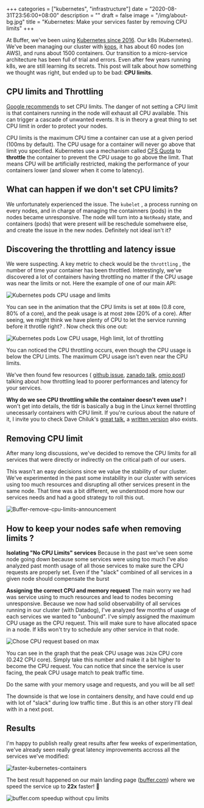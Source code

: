 +++
categories = ["kubernetes", "infrastructure"]
date = "2020-08-31T23:56:00+08:00"
description = ""
draft = false
image = "/img/about-bg.jpg"
title = "Kubernetes: Make your services faster by removing CPU limits"
+++

At Buffer, we've been using [Kubernetes since 2016](https://kubernetes.io/case-studies/buffer/). Our k8s (Kubernetes). We've been managing our cluster with [kops](https://kops.sigs.k8s.io), it has about 60 nodes (on AWS), and runs about 1500 containers. Our transition to a micro-service architecture has been full of trial and errors. Even after few years running k8s, we are still learning its secrets. This post will talk about how something we thought was right, but ended up to be bad: **CPU limits**.

## CPU limits and Throttling
[Google recommends](https://cloud.google.com/blog/products/gcp/kubernetes-best-practices-resource-requests-and-limits) to set CPU limits. The danger of not setting a CPU limit is that containers running in the node will exhaust all CPU available. This can trigger a cascade of unwanted events. It is in theory a great thing to set CPU limit in order to protect your nodes.

CPU limits is the maximum CPU time a container can use at a given period (100ms by default). The CPU usage for a container will never go above that limit you specified. Kubernetes use a mechanism called [CFS Quota](https://en.wikipedia.org/wiki/Completely_Fair_Scheduler) to **throttle** the container to prevent the CPU usage to go above the limit. That means CPU will be artificially restricted, making the performance of your containers lower (and slower when it come to latency).


## What can happen if we don't set CPU limits?
We unfortunately experienced the issue. The `kubelet` , a process running on every nodes, and in charge of managing the containners (pods)  in the nodes became unresponsive. The node will turn into a `NotReady` state, and containers (pods) that were present will be reschedule somehwere else, and create the issue in the new nodes. Definitely not ideal isn't it? 

## Discovering the throttling and latency issue
We were suspecting. A key metric to check would be the `throttling` , the number of time your container has been throttled. Interestingly, we've discovered a lot of containers having throttling no matter if the CPU usage was near the limits or not. 
Here the example of one of our main API:

![Kubernetes pods CPU usage and limits](/img/kubernetes-cpu-limits/cpu-usage-limits.png)

You can see in the animation that the CPU limits is set at `800m` (0.8 core, 80% of a core), and the peak usage is at most `200m` (20% of a core). After seeing, we might think we have plenty of CPU to let the service running before it throtlle right? . Now check this one out: 

![Kubernetes pods Low CPU usage, High limit, lot of throttling](/img/kubernetes-cpu-limits/cpu-throttling-low-usage.gif)

You can noticed the CPU throttling occurs, even though the CPU usage is below the CPU Limts. The maximum CPU usage isn't even near the CPU limits. 

We've then found few resources ( [github issue](https://github.com/kubernetes/kubernetes/issues/67577), [zanado talk](https://www.youtube.com/watch?v=LpFApeaGv7A&feature=youtu.be&t=1204),  [omio post](https://medium.com/omio-engineering/cpu-limits-and-aggressive-throttling-in-kubernetes-c5b20bd8a718)) talking about how throttling lead to poorer performances and latency for your services. 

**Why do we see CPU throttling while the container doesn't even use?**
I won't get into details, the tldr is basically  a bug in the Linux kernel throttling unecessarly containers with CPU limit. If you're curious about the nature of it, I invite you to check Dave Chiluk's [great talk]((https://www.youtube.com/watch?v=UE7QX98-kO0)), a [written version](https://engineering.indeedblog.com/blog/2019/12/unthrottled-fixing-cpu-limits-in-the-cloud/) also exists.
 

## Removing CPU limit
After many long discussions, we've decided to remove the CPU limits for all services that were directly or indirectly on the critical path of our users.

This wasn't an easy decisions since we value the stability of our cluster. We've experimented in the past some instability in our cluster with services using too much resources and disrupting all other services present in the same node.  That time was a bit different, we understood more how our services needs and had a good strategy to roll this out.

![Buffer-remove-cpu-limits-announcement](/img/kubernetes-cpu-limits/unleash-k8s.jpg)

## How to keep your nodes safe when removing limits ?

**Isolating "No CPU Limits" services**
Because in the past we've seen some node going down because some services were using too much 
I've also analyzed past month usage of all those services to make sure the CPU requests are properly set. Even if  the "slack" combined of all services in a given node should compensate the burst 

**Assigning the correct CPU and memory request**
The main worry we had was service using to much resources and lead to nodes becoming unresponsive. 
Because we now had solid observability of all services running in our cluster (with Datadog), I've analyzed few months of usage of each services we wanted to "unbound". I've simply assigned the maximum CPU usage as the CPU request. This will make sure to have allocated space in a node. If k8s won't try to schedule any other service in that node.

![Chose CPU request based on max](/img/kubernetes-cpu-limits/choose-cpu-request-based-on-max.png)

You can see in the graph that the peak CPU usage was `242m` CPU core (0.242 CPU core). Simply take this number and make it a bit higher to become the CPU request. You can notice that since the service is user facing, the peak CPU usage match to peak traffic time. 

Do the same with your memory usage and requests, and you will be all set!

The downside is that we lose in containers density, and have could end up with lot of "slack" during low traffic time . But this is an other story I'll deal with in a next post.

## Results
I'm happy to publish really great results after few weeks of experimentation, we've already seen really great latency improvements accross all the services we've modified:  

![faster-kubernetes-containers](/img/kubernetes-cpu-limits/speedup-no-cpu-limits.png)


The best result happened on our main landing page ([buffer.com](https://buffer.com)) where we speed the service up to **22x** faster! 🚀

![buffer.com speedup without cpu limits](/img/kubernetes-cpu-limits/no-cpu-limit-speedup-buffer-com.jpg)


<!-- ## Is the kernel bug fixed? 
Yes, it should be. We're still seing 


## What are the alternative solutions?
- Upgrade to the that include the patch
- Remove CPU limits
- Use a whole CPU core for each of your container (might not be great if you're looking into getting a high density of container running on a physical server )




EKS : Amazon  fixed the issue on [Dec 2019]( https://github.com/aws/containers-roadmap/issues/175#issuecomment-566785192),  you will need to use an AMI of at least `v20191213` version. 
GKE (Goggle Cloud) : I'm not too sure what's the state of it, but I believe it might have been fixed
kops : If you're using kops <. Recommnend to use 1.16

At Buffer, we're still under, then we could probably reinclude CPU limits. 

Who are affected ? 
https://github.com/kubernetes/kops/issues/8954




o "throttling" they are referring to cfs bandwidth control, nr_throttled in cpu.stat for the cgroup increasing. That is only enabled when cpu limits are enabled.

 the bug fix patches are still in the process of being incorporated into the myriad Linux distributions that someone might be using Kubernetes on.

 This was never an issue for people not using Linux distributions

Buffer: 
Now we use 
https://github.com/kubernetes/kops/blob/c5870ddf17bcc970ea7ba0793173063593ec02bb/channels/stable#L41 


## Takeaways
As for today, the bug has been fixed in the kernel. However 

- Upgrade your distribution if you can. 
- Understand the needs of your services
- Monitor your throttling
- 



-->

